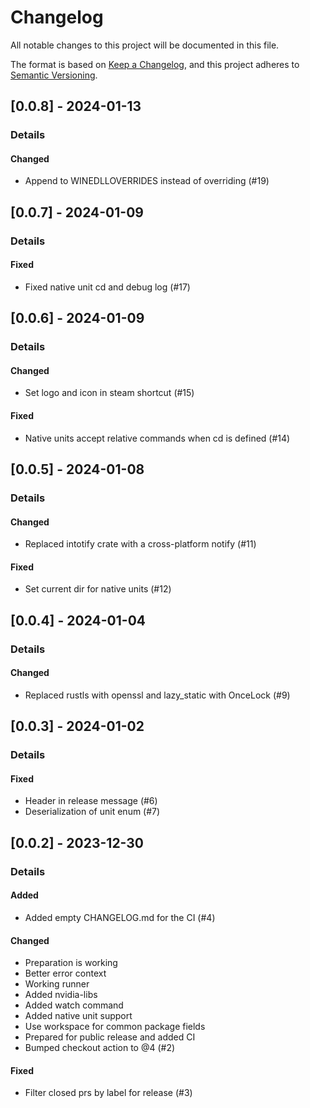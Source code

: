 # Changelog
All notable changes to this project will be documented in this file.

The format is based on [Keep a Changelog](https://keepachangelog.com/en/1.0.0/),
and this project adheres to [Semantic Versioning](https://semver.org/spec/v2.0.0.html).

## [0.0.8] - 2024-01-13
### Details
#### Changed
- Append to WINEDLLOVERRIDES instead of overriding (#19)


## [0.0.7] - 2024-01-09
### Details
#### Fixed
- Fixed native unit cd and debug log (#17)


## [0.0.6] - 2024-01-09
### Details
#### Changed
- Set logo and icon in steam shortcut (#15)

#### Fixed
- Native units accept relative commands when cd is defined (#14)


## [0.0.5] - 2024-01-08
### Details
#### Changed
- Replaced intotify crate with a cross-platform notify (#11)

#### Fixed
- Set current dir for native units (#12)


## [0.0.4] - 2024-01-04
### Details
#### Changed
- Replaced rustls with openssl and lazy_static with OnceLock (#9)


## [0.0.3] - 2024-01-02
### Details
#### Fixed
- Header in release message (#6)
- Deserialization of unit enum (#7)


## [0.0.2] - 2023-12-30
### Details
#### Added
- Added empty CHANGELOG.md for the CI (#4)

#### Changed
- Preparation is working
- Better error context
- Working runner
- Added nvidia-libs
- Added watch command
- Added native unit support
- Use workspace for common package fields
- Prepared for public release and added CI
- Bumped checkout action to @4 (#2)

#### Fixed
- Filter closed prs by label for release (#3)


